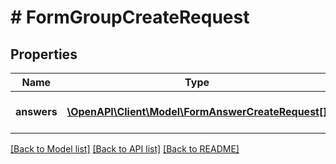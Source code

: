# # FormGroupCreateRequest

## Properties

Name | Type | Description | Notes
------------ | ------------- | ------------- | -------------
**answers** | [**\OpenAPI\Client\Model\FormAnswerCreateRequest[]**](FormAnswerCreateRequest.md) | The form group answers |

[[Back to Model list]](../../README.md#models) [[Back to API list]](../../README.md#endpoints) [[Back to README]](../../README.md)
